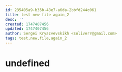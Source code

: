 ```yaml
---
id: 235405a9-b35b-48e7-a6da-2bbfd244c061
title: test new file again_2
desc: ''
created: 1747407456
updated: 1747407456
author: Sergei Kryazvevskikh <soliverr@gmail.com>
tags: test,new,file,again_2
---
```


# undefined
